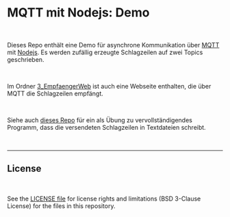 # MQTT mit Nodejs: Demo #

<br>

Dieses Repo enthält eine Demo für asynchrone Kommunikation über [MQTT](https://mqtt.org/)
mit [Nodejs](https://nodejs.org/en/about).
Es werden zufällig erzeugte Schlagzeilen auf zwei Topics geschrieben.

<br>

Im Ordner [3_EmpfaengerWeb](3_EmpfaengerWeb/) ist auch eine Webseite enthalten, die über
MQTT die Schlagzeilen empfängt.

<br>

Siehe auch [dieses Repo](https://github.com/MDecker-MobileComputing/Nodejs_MQTT_NachrichtenLogger)
für ein als Übung zu vervollständigendes Programm, dass die versendeten Schlagzeilen in Textdateien 
schreibt.

<br>

----

## License ##

<br>

See the [LICENSE file](LICENSE.md) for license rights and limitations (BSD 3-Clause License)
for the files in this repository.

<br>
